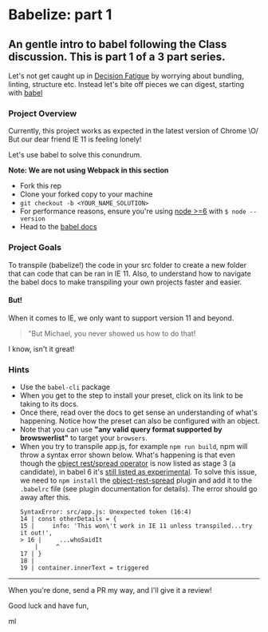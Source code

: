 # Babelize: part 1

## An gentle intro to babel following the Class discussion.  This is part 1 of a 3 part series.

Let's not get caught up in [Decision Fatigue](https://en.wikipedia.org/wiki/Decision_fatigue) by worrying about bundling, linting, structure etc.  Instead let's bite off pieces we can digest, starting with [babel](https://babeljs.io/)

### Project Overview

Currently, this project works as expected in the latest version of Chrome \O/
But our dear friend IE 11 is feeling lonely!

Let's use babel to solve this conundrum.

**Note: We are not using Webpack in this section**

* Fork this rep
* Clone your forked copy to your machine
* `git checkout -b <YOUR_NAME_SOLUTION>`
* For performance reasons, ensure you're using [node >=6](https://nodejs.org/en/) with `$ node --version`
* Head to the [babel docs](https://babeljs.io/docs/setup/#installation)

### Project Goals

To transpile (babelize!) the code in your src folder to create a new folder that can code that can be ran in IE 11. Also, to understand how to navigate the babel docs to make transpiling your own projects faster and easier.

#### But!

When it comes to IE, we only want to support version 11 and beyond.

> "But Michael, you never showed us how to do that!

I know, isn't it great!

### Hints

* Use the `babel-cli` package
* When you get to the step to install your preset, click on its link to be taking to its docs.  
* Once there, read over the docs to get sense an understanding of what's happening. Notice how the preset can also be configured with an object. 
* Note that you can use **"any valid query format supported by browswerlist"** to target your `browsers`.
* When you try to transpile app.js, for example `npm run build`, npm will throw a syntax error shown below. What's happening is that even though the [object rest/spread operator](https://developer.mozilla.org/en-US/docs/Web/JavaScript/Reference/Operators/Spread_operator) is now listed as stage 3 (a candidate), in babel 6 it's [still listed as experimental](http://babeljs.io/docs/plugins/#transform-plugins-experimental). To solve this issue, we need to `npm install` the [object-rest-spread](http://babeljs.io/docs/plugins/transform-object-rest-spread/) plugin and add it to the `.babelrc` file (see plugin documentation for details). The error should go away after this.
    ```
    SyntaxError: src/app.js: Unexpected token (16:4)
    14 | const otherDetails = {
    15 |     info: 'This won\'t work in IE 11 unless transpiled...try it out!',
    > 16 |     ...whoSaidIt
        |     ^
    17 | }
    18 |
    19 | container.innerText = triggered
    ```
---------------

When you're done, send a PR my way, and I'll give it a review!

Good luck and have fun,

ml
